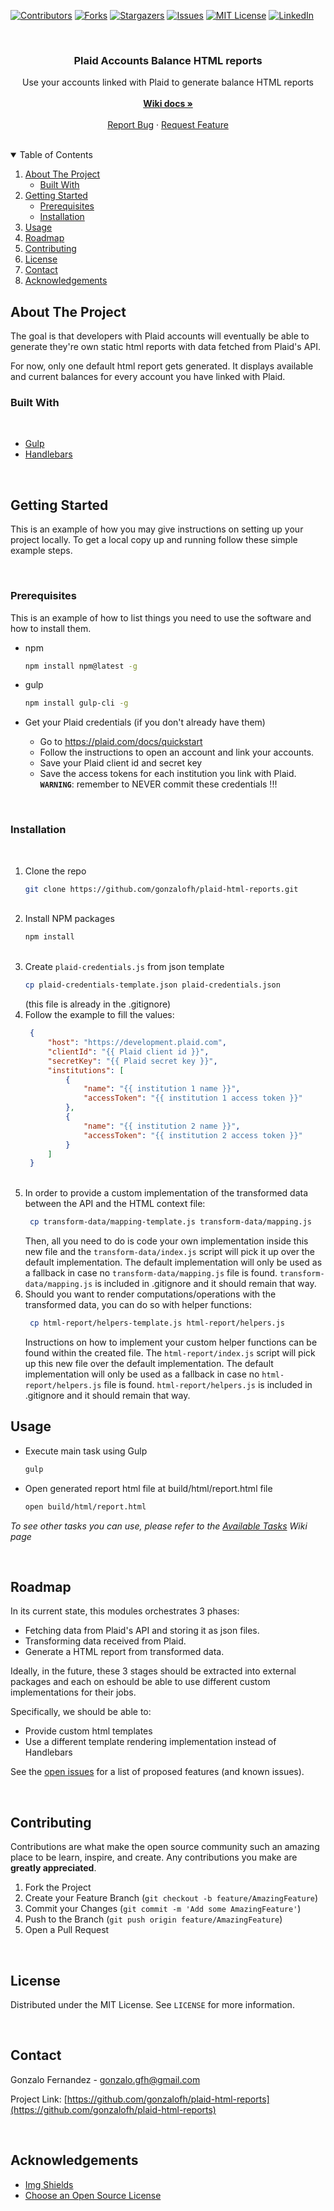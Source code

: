 <!-- PROJECT SHIELDS -->
[![Contributors][contributors-shield]][contributors-url]
[![Forks][forks-shield]][forks-url]
[![Stargazers][stars-shield]][stars-url]
[![Issues][issues-shield]][issues-url]
[![MIT License][license-shield]][license-url]
[![LinkedIn][linkedin-shield]][linkedin-url]

<!-- PROJECT LOGO -->
<br />
<p align="center">
  <h3 align="center">Plaid Accounts Balance HTML reports</h3>
  <p align="center">
    Use your accounts linked with Plaid to generate balance HTML reports
    <br/>
    <br/>
    <a href="https://github.com/gonzalofh/plaid-html-reports/wiki"><strong>Wiki docs »</strong></a>
    <br />
    <br />
    <a href="https://github.com/gonzalofh/plaid-html-reports/issues">Report Bug</a>
    ·
    <a href="https://github.com/gonzalofh/plaid-html-reports/issues">Request Feature</a>
  </p>
</p>

<br />

<!-- TABLE OF CONTENTS -->
<details open="open">
  <summary>Table of Contents</summary>
  <ol>
    <li>
      <a href="#about-the-project">About The Project</a>
      <ul>
        <li><a href="#built-with">Built With</a></li>
      </ul>
    </li>
    <li>
      <a href="#getting-started">Getting Started</a>
      <ul>
        <li><a href="#prerequisites">Prerequisites</a></li>
        <li><a href="#installation">Installation</a></li>
      </ul>
    </li>
    <li><a href="#usage">Usage</a></li>
    <li><a href="#roadmap">Roadmap</a></li>
    <li><a href="#contributing">Contributing</a></li>
    <li><a href="#license">License</a></li>
    <li><a href="#contact">Contact</a></li>
    <li><a href="#acknowledgements">Acknowledgements</a></li>
  </ol>
</details>



<!-- ABOUT THE PROJECT -->
## About The Project

The goal is that developers with Plaid accounts will eventually be able to generate they're own static html reports with data fetched from Plaid's API.

For now, only one default html report gets generated. It displays available and current balances for every account you have linked with Plaid.

### Built With
<br/>

* [Gulp](https://gulpjs.com)
* [Handlebars](https://handlebarsjs.com)

<br/>

<!-- GETTING STARTED -->
## Getting Started

This is an example of how you may give instructions on setting up your project locally.
To get a local copy up and running follow these simple example steps.

<br/>

### Prerequisites

This is an example of how to list things you need to use the software and how to install them.
* npm
  ```sh
  npm install npm@latest -g
  ```

* gulp
  ```sh
  npm install gulp-cli -g
  ```

* Get your Plaid credentials (if you don't already have them)
  - Go to https://plaid.com/docs/quickstart
  - Follow the instructions to open an account and link your accounts.
  - Save your Plaid client id and secret key
  - Save the access tokens for each institution you link with Plaid. 
  **`WARNING`**: remember to NEVER commit these credentials !!! 

<br/>

### Installation

<br/>

1. Clone the repo
   ```sh
   git clone https://github.com/gonzalofh/plaid-html-reports.git
   ```
    <br/>
2. Install NPM packages
   ```sh
   npm install
   ```
    <br/>
3. Create `plaid-credentials.js` from json template
   ```sh
   cp plaid-credentials-template.json plaid-credentials.json
   ```
   (this file is already in the .gitignore)
    <br/>
4. Follow the example to fill the values:
   ```JSON
    {
        "host": "https://development.plaid.com",
        "clientId": "{{ Plaid client id }}",
        "secretKey": "{{ Plaid secret key }}",
        "institutions": [
            {
                "name": "{{ institution 1 name }}",
                "accessToken": "{{ institution 1 access token }}"
            },
            {
                "name": "{{ institution 2 name }}", 
                "accessToken": "{{ institution 2 access token }}"
            }
        ]
    }
   ```
    <br/>
5. In order to provide a custom implementation of the transformed data between the API and the HTML context file:
   ```sh
    cp transform-data/mapping-template.js transform-data/mapping.js
   ```
    Then, all you need to do is code your own implementation inside this new file and the `transform-data/index.js` script will pick it up over the default implementation. The default implementation will only be used as a fallback in case no `transform-data/mapping.js` file is found.
    `transform-data/mapping.js` is included in .gitignore and it should remain that way. 
    <br/>
6. Should you want to render computations/operations with the transformed data, you can do so with helper functions:
   ```sh
    cp html-report/helpers-template.js html-report/helpers.js
   ```
    Instructions on how to implement your custom helper functions can be found within the created file.
    The `html-report/index.js` script will pick up this new file over the default implementation. The default implementation will only be used as a fallback in case no `html-report/helpers.js` file is found.
    `html-report/helpers.js` is included in .gitignore and it should remain that way. 
    <br/>

<!-- USAGE EXAMPLES -->
## Usage

* Execute main task using Gulp
   ```sh
   gulp
   ```

* Open generated report html file at build/html/report.html file 
   ```sh
   open build/html/report.html
   ```

_To see other tasks you can use, please refer to the [Available Tasks](https://github.com/gonzalofh/plaid-html-reports/wiki/Available-tasks) Wiki page_

<br/>

<!-- ROADMAP -->
## Roadmap

In its current state, this modules orchestrates 3 phases:

- Fetching data from Plaid's API and storing it as json files.
- Transforming data received from Plaid.
- Generate a HTML report from transformed data.

Ideally, in the future, these 3 stages should be extracted into external packages and each on eshould be able to use different custom implementations for their jobs.

Specifically, we should be able to: 
- Provide custom html templates
- Use a different template rendering implementation instead of Handlebars

See the [open issues](https://github.com/gonzalofh/plaid-html-reports/issues) for a list of proposed features (and known issues).

<br/>

<!-- CONTRIBUTING -->
## Contributing

Contributions are what make the open source community such an amazing place to be learn, inspire, and create. Any contributions you make are **greatly appreciated**.

1. Fork the Project
2. Create your Feature Branch (`git checkout -b feature/AmazingFeature`)
3. Commit your Changes (`git commit -m 'Add some AmazingFeature'`)
4. Push to the Branch (`git push origin feature/AmazingFeature`)
5. Open a Pull Request

<br/>

<!-- LICENSE -->
## License

Distributed under the MIT License. See `LICENSE` for more information.

<br/>

<!-- CONTACT -->
## Contact

Gonzalo Fernandez - gonzalo.gfh@gmail.com

Project Link: [https://github.com/gonzalofh/plaid-html-reports](https://github.com/gonzalofh/plaid-html-reports)

<br/>

<!-- ACKNOWLEDGEMENTS -->
## Acknowledgements
* [Img Shields](https://shields.io)
* [Choose an Open Source License](https://choosealicense.com)


<!-- MARKDOWN LINKS & IMAGES -->
<!-- https://www.markdownguide.org/basic-syntax/#reference-style-links -->

[contributors-shield]: https://img.shields.io/github/contributors/gonzalofh/plaid-html-reports.svg?style=for-the-badge
[contributors-url]: https://github.com/gonzalofh/plaid-html-reports/graphs/contributors
[forks-shield]: https://img.shields.io/github/forks/gonzalofh/plaid-html-reports?style=for-the-badge
[forks-url]: https://github.com/gonzalofh/plaid-html-reports/network/members
[stars-shield]: https://img.shields.io/github/stars/gonzalofh/plaid-html-reports?style=for-the-badge
[stars-url]: https://github.com/gonzalofh/plaid-html-reports/stargazers
[issues-shield]: https://img.shields.io/github/issues/gonzalofh/plaid-html-reports?style=for-the-badge
[issues-url]: https://github.com/gonzalofh/plaid-html-reports/issues
[license-shield]: https://img.shields.io/github/license/gonzalofh/plaid-html-reports.svg?style=for-the-badge
[license-url]: https://github.com/gonzalofh/plaid-html-reports/blob/master/LICENSE.txt
[linkedin-shield]: https://img.shields.io/badge/-LinkedIn-black.svg?style=for-the-badge&logo=linkedin&colorB=555
[linkedin-url]: https://linkedin.com/in/gonzalofh
[product-screenshot]: images/screenshot.png
